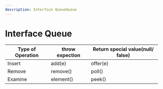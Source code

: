 ```yaml
---
description: Interface QueueQueue
---
```


# Interface Queue

| Type of Operation | throw expection | Return special value(null/ false) |
| ----------------- | --------------- | --------------------------------- |
| Insert            | add(e)          | offer(e)                          |
| Remove            | remove()        | poll()                            |
| Examine           | element()       | peek()                            |



